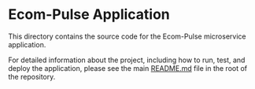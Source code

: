 # Ecom-Pulse Application

This directory contains the source code for the Ecom-Pulse microservice application.

For detailed information about the project, including how to run, test, and deploy the application, please see the main [README.md](../../README.md) file in the root of the repository.
